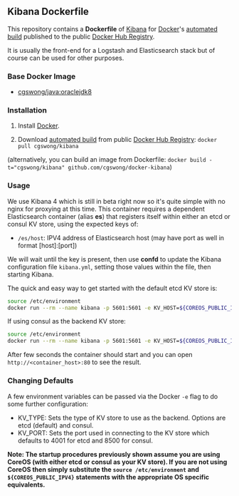## Kibana Dockerfile

This repository contains a **Dockerfile** of [Kibana](http://www.elasticsearch.org/) for [Docker](https://www.docker.com/)'s [automated build](https://registry.hub.docker.com/u/cgswong/kibana/) published to the public [Docker Hub Registry](https://registry.hub.docker.com/).

It is usually the front-end for a Logstash and Elasticsearch stack but of course can be used for other purposes.


### Base Docker Image

* [cgswong/java:oraclejdk8](https://registry.hub.docker.com/u/cgswong/java/)


### Installation

1. Install [Docker](https://www.docker.com/).

2. Download [automated build](https://registry.hub.docker.com/u/cgswong/kibana/) from public [Docker Hub Registry](https://registry.hub.docker.com/): `docker pull cgswong/kibana`

  (alternatively, you can build an image from Dockerfile: `docker build -t="cgswong/kibana" github.com/cgswong/docker-kibana`)


### Usage
We use Kibana 4 which is still in beta right now so it's quite simple with no nginx for proxying at this time. This container requires a dependent Elasticsearch container (alias **es**) that registers itself within either an etcd or consul KV store, using the expected keys of:

- `/es/host`: IPV4 address of Elasticsearch host (may have port as well in format [host]:[port])

We will wait until the key is present, then use **confd** to update the Kibana configuration file `kibana.yml`, setting those values within the file, then starting Kibana.

The quick and easy way to get started with the default etcd KV store is:

```sh
source /etc/environment
docker run --rm --name kibana -p 5601:5601 -e KV_HOST=${COREOS_PUBLIC_IPV4} cgswong/kibana
```

If using consul as the backend KV store:

```sh
source /etc/environment
docker run --rm --name kibana -p 5601:5601 -e KV_HOST=${COREOS_PUBLIC_IPV4} -e KV_TYPE=consul cgswong/kibana
```

After few seconds the container should start and you can open `http://<container_host>:80` to see the result.

### Changing Defaults
A few environment variables can be passed via the Docker `-e` flag to do some further configuration:

  - KV_TYPE: Sets the type of KV store to use as the backend. Options are etcd (default) and consul.
  - KV_PORT: Sets the port used in connecting to the KV store which defaults to 4001 for etcd and 8500 for consul.

**Note: The startup procedures previously shown assume you are using CoreOS (with either etcd or consul as your KV store). If you are not using CoreOS then simply substitute the `source /etc/environment` and `${COREOS_PUBLIC_IPV4}` statements with the appropriate OS specific equivalents.**
